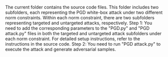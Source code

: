 The current folder contains the source code files. This folder includes two subfolders, each representing the PGD white-box attack under two different norm constraints. Within each norm constraint, there are two subfolders representing targeted and untargeted attacks, respectively.
 Step 1: You need to add the corresponding parameters to the "PGD.py" and "PGD attack.py" files in both the targeted and untargeted attack subfolders under each norm constraint. For detailed setup instructions, refer to the instructions in the source code.
 Step 2: You need to run "PGD attack.py" to execute the attack and generate adversarial samples.

